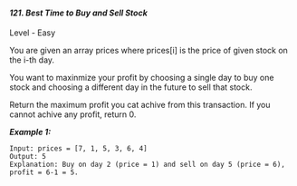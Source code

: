 #### ***121. Best Time to Buy and Sell Stock***

Level - Easy

You are given an array prices where prices[i] is the price of given stock on the i-th day. 

You want to maxinmize your profit by choosing a single day to buy one stock and choosing a different day in the future to sell that stock.

Return the maximum profit you cat achive from this transaction. If you cannot achive any profit, return 0.


***Example 1:***

``` 
Input: prices = [7, 1, 5, 3, 6, 4]
Output: 5
Explanation: Buy on day 2 (price = 1) and sell on day 5 (price = 6), profit = 6-1 = 5.
```

